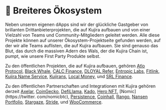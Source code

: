 # 🐳 Breiteres Ökosystem

Neben unseren eigenen dApps sind wir der glückliche Gastgeber von brillanten Drittanbieterprojekten, die auf Kujira aufbauen und von einer Vielzahl von Teams und Community-Mitgliedern geleitet werden. Alle diese Projekte können auf unserer Ökosystem-Projektseite gefunden werden, auf der wir alle Teams auflisten, die auf Kujira aufbauen. Sie sind genauso das Blut, das durch die massiven Adern des Wals, der die Kujira Chain ist, pumpt, wie unsere First Party Produkte selbst.

Zu den öffentlichen Projekten, die auf Kujira aufbauen, gehören [Atlo Protocol](https://twitter.com/Atlo\_Protocol), [Black Whale](https://twitter.com/BlackWhaleDeFi), [CALC Finance](https://twitter.com/CALC\_Finance), [DLOYAL Refer](https://twitter.com/dloyalrefer), [Entropic Labs](https://twitter.com/Entropic\_Labs), [Fitlink](https://twitter.com/fitlinkapp), [Kujira Name Service](https://mintthemoon.medium.com/kujira-name-system-kns-24aa0ecf7ac7), [Kujirans](https://twitter.com/KUJIRANSNFT), [Local Money](https://twitter.com/TeamLocalMoney), und [SRL Finance](https://twitter.com/SRLFinance).

Zu den öffentlichen Partnerschaften und Integrationen mit Kujira gehören derzeit [Axelar](https://twitter.com/axelarcore), [CoinGecko](https://twitter.com/coingecko), [DefiLlama](https://twitter.com/DefiLlama), [Kado](https://twitter.com/kado\_money), [Hero NFT](https://twitter.com/Hero\_NFT\_), [Nomic](https://twitter. com/nomicbtc), [Persistence](https://twitter.com/PersistenceOne), [Coinhall](https://twitter.com/coinhall\_org), [Rango](https://twitter.com/RangoExchange), [Nansen Portfolio](https://twitter.com/nansenportfolio), [Stargaze](https://twitter.com/StargazeZone), [Stride](https://twitter.com/stride\_zone), und [WooCommerce](https://twitter.com/WooCommerce).
